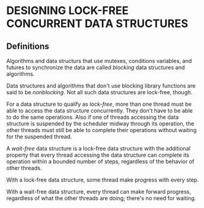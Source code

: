 DESIGNING LOCK-FREE CONCURRENT DATA STRUCTURES
==============================================

Definitions
-----------

Algorithms and data structurs that use mutexes, conditions variables,
and futures to synchronize the data are called *blocking* data
structures and algorithms.

Data structures and algorithms that don't use blocking library
functions are said to be *nonblocking*. Not all such data structures
are lock-free, though.

For a data structure to qualify as *lock-free*, more than one thread
must be able to access the data structure concurrently.
They don't have to be able to do the same operations.
Also if one of threads accessing the data structure is suspended
by the scheduler midway through its operation, the other threads
must still be able to complete their operations without waiting
for the suspended thread.

A *wait-free* data structure is a lock-free data structure with
the additional property that every thread accessing the data 
structure can complete its operation within a bounded number of
steps, regardless of the behavior of other threads.

With a lock-free data structure, some thread make progress with
every step. 

With a wait-free data structure, every thread can make
forward progress, regardless of what the other threads are doing;
there's no need for waiting.
